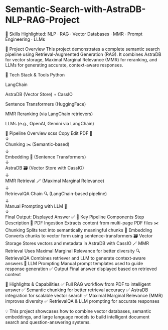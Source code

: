 # Semantic-Search-with-AstraDB-NLP-RAG-Project
📂 Skills Highlighted: NLP · RAG · Vector Databases · MMR · Prompt Engineering · LLMs

📘 Project Overview
This project demonstrates a complete semantic search pipeline using Retrieval-Augmented Generation (RAG). It combines AstraDB for vector storage, Maximal Marginal Relevance (MMR) for reranking, and LLMs for generating accurate, context-aware responses.

🔧 Tech Stack & Tools
Python

LangChain

AstraDB (Vector Store) + CassIO

Sentence Transformers (HuggingFace)

MMR Reranking (via LangChain retrievers)

LLMs (e.g., OpenAI, Gemini via LangChain)

🔁 Pipeline Overview
scss
Copy
Edit
PDF 📄  
   ↓  
Chunking ✂️ (Semantic-based)  
   ↓  
Embedding 🧬 (Sentence Transformers)  
   ↓  
AstraDB 🗃 (Vector Store with CassIO)  
   ↓  
MMR Retrieval 🪄 (Maximal Marginal Relevance)  
   ↓  
RetrievalQA Chain 🔍 (LangChain-based pipeline)  
   ↓  
Manual Prompting with LLM 🧠  
   ↓  
Final Output: Displayed Answer ✅
🧩 Key Pipeline Components
Step	Description
📄 PDF Ingestion	Extracts content from multi-page PDF files
✂️ Chunking	Splits text into semantically meaningful chunks
🧬 Embedding	Converts chunks to vector form using sentence-transformers
🗃 Vector Storage	Stores vectors and metadata in AstraDB with CassIO
🪄 MMR Retrieval	Uses Maximal Marginal Relevance for better diversity
🔍 RetrievalQA	Combines retriever and LLM to generate context-aware answers
🧠 LLM Prompting	Manual prompt templates used to guide response generation
✅ Output	Final answer displayed based on retrieved context

📌 Highlights & Capabilities
✅ Full RAG workflow from PDF to intelligent answer
✅ Semantic chunking for better retrieval accuracy
✅ AstraDB integration for scalable vector search
✅ Maximal Marginal Relevance (MMR) improves diversity
✅ RetrievalQA & LLM prompting for accurate responses

💡 This project showcases how to combine vector databases, semantic embeddings, and large language models to build intelligent document search and question-answering systems.
